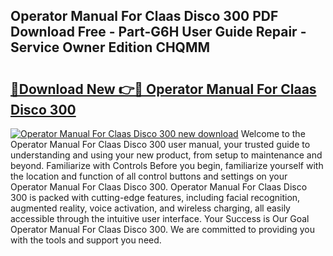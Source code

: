 ## Operator Manual For Claas Disco 300 PDF Download Free - Part-G6H User Guide Repair - Service Owner Edition CHQMM

# <h2><a href="http://bc72776.oget.top/?id=Operator+Manual+For+Claas+Disco+300">🔗Download New 👉🔴 Operator Manual For Claas Disco 300</a></h2>

[![Operator Manual For Claas Disco 300 new download](https://i.imgur.com/5g1atiW.png)](http://bc72776.oget.top/?id=Operator+Manual+For+Claas+Disco+300)
Welcome to the Operator Manual For Claas Disco 300 user manual, your trusted guide to understanding and using your new product, from setup to maintenance and beyond. Familiarize with Controls Before you begin, familiarize yourself with the location and function of all control buttons and settings on your Operator Manual For Claas Disco 300. Operator Manual For Claas Disco 300 is packed with cutting-edge features, including facial recognition, augmented reality, voice activation, and wireless charging, all easily accessible through the intuitive user interface. Your Success is Our Goal Operator Manual For Claas Disco 300. We are committed to providing you with the tools and support you need.
